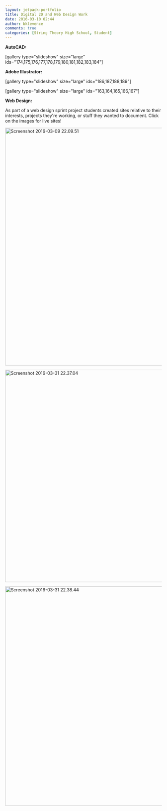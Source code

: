 ```yaml
---
layout: jetpack-portfolio
title: Digital 2D and Web Design Work
date: 2016-03-10 02:44
author: bklevence
comments: true
categories: [String Theory High School, Student]
---
```

<strong>AutoCAD:</strong>

[gallery type="slideshow" size="large" ids="174,175,176,177,178,179,180,181,182,183,184"]

<strong>Adobe Illustrator:</strong>

[gallery type="slideshow" size="large" ids="186,187,188,189"]

[gallery type="slideshow" size="large" ids="163,164,165,166,167"]

<strong>Web Design:</strong>

As part of a web design sprint project students created sites relative to their interests, projects they're working, or stuff they wanted to document. Click on the images for live sites!

<a href="http://bgraham2017.github.io"><img class="alignnone size-full wp-image-89" src="http://bkmakes.xyz/wp-content/uploads/2016/03/screenshot-2016-03-09-22-09-51.png" alt="Screenshot 2016-03-09 22.09.51" width="763" height="763" /></a>

<a href="http://petercalderone.github.io"><img class="alignnone size-full wp-image-200" src="http://bkmakes.xyz/wp-content/uploads/2016/03/Screenshot-2016-03-31-22.37.04.png" alt="Screenshot 2016-03-31 22.37.04" width="996" height="682" /></a>

<a href="http://kscott17.github.io"><img class="alignnone size-full wp-image-201" src="http://bkmakes.xyz/wp-content/uploads/2016/03/Screenshot-2016-03-31-22.38.44.png" alt="Screenshot 2016-03-31 22.38.44" width="994" height="704" /></a>
